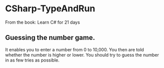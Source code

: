 # CSharp-TypeAndRun
From the book: Learn C# for 21 days

## Guessing the number game.
It enables you to enter a number from 0 to 10,000. You then are told whether the number is higher or lower. You
should try to guess the number in as few tries as possible.